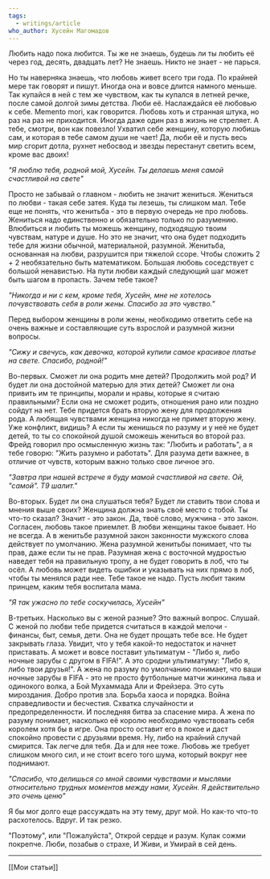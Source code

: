 ```yaml
---
tags:
  - writings/article
who_author: Хусейн Магомадов
---
```

Любить надо пока любится. Ты же не знаешь, будешь ли ты любить её через год, десять, двадцать лет? Не знаешь. Никто не знает - не парься. 

Но ты наверняка знаешь, что любовь живет всего три года. По крайней мере так говорят и пишут. Иногда она и вовсе длится намного меньше. Так купайся в ней с тем же чувством, как ты купался в летней речке, после самой долгой зимы детства. Люби её. Наслаждайся её любовью к себе. Memento mori, как говорится. Любовь хоть и странная штука, но раз на раз не приходится. Иногда даже один раз в жизнь не стреляет. А тебе, смотри, вон как повезло! Ухватил себе женщину, которую любишь сам, и которая в тебе самом души не чает! Да, люби её и пусть весь мир сгорит дотла, рухнет небосвод и звезды перестанут светить всем, кроме вас двоих! 

*"Я люблю тебя, родной мой, Хусейн. Ты делаешь меня самой счастливой на свете"*

Просто не забывай о главном - любить не значит жениться. Жениться по любви - такая себе затея. Куда ты лезешь, ты слишком мал. Тебе еще не понять, что женитьба - это в первую очередь не про любовь. Жениться надо единственно и обязательно только по разумению. Влюбиться и любить ты можешь женщину, подходящую твоим чувствам, натуре и душе. Но это не значит, что она будет подходить тебе для жизни обычной, материальной, разумной. Женитьба, основанная на любви, разрушится при тяжелой ссоре. Чтобы сложить 2 + 2 необязательно быть математиком. Большая любовь соседствует с большой ненавистью. На пути любви каждый следующий шаг может быть шагом в пропасть. Зачем тебе такое?

*"Никогда и ни с кем, кроме тебя, Хусейн, мне не хотелось почувствовать себя в роли жены. Спасибо за это чувство."*

Перед выбором женщины в роли жены, необходимо ответить себе на очень важные и составляющие суть взрослой и разумной жизни вопросы. 

*"Сижу и свечусь, как девочка, которой купили самое красивое платье на свете. Спасибо, родной!"*

Во-первых. Сможет ли она родить мне детей? Продолжить мой род? И будет ли она достойной матерью для этих детей? Сможет ли она привить им те принципы, морали и нравы, которые я считаю правильными? 
Если она не сможет родить, отношения рано или поздно сойдут на нет. Тебе придется брать вторую жену для продолжения рода. А любящая чувствами женщина никогда не примет вторую жену. Уже конфликт, видишь? А если ты женишься по разуму и у неё не будет детей, то ты со спокойной душой сможешь жениться во второй раз. Фрейд говорил про осмысленную жизнь так: "Любить и работать", а я тебе говорю: "Жить разумно и работать". Для разума дети важнее, в отличие от чувств, которым важно только свое личное эго. 

*"Завтра при нашей встрече я буду мамой счастливой на свете. Ой, "самой". Т9 шалит."*

Во-вторых. Будет ли она слушаться тебя? Будет ли ставить твои слова и мнения выше своих? Женщина должна знать своё место с тобой. Ты что-то сказал? Значит - это закон. Да, твоё слово, мужчина - это закон. Согласен, любовь такое приемлет. В любви женщины такое бывает. Но не всегда. А в женитьбе разумной закон законности мужского слова действует по умолчанию. Жена разумной женитьбы понимает, что ты прав, даже если ты не прав. Разумная жена с восточной мудростью наведет тебя на правильную тропу, а не будет говорить в лоб, что ты осёл. А любовь может видеть ошибки и указывать на них прямо в лоб, чтобы ты менялся ради нее. Тебе такое не надо. Пусть любит таким принцем, каким тебя воспитала мама. 

*"Я так ужасно по тебе соскучилась, Хусейн"*

В-третьих. Насколько вы с женой разные? Это важный вопрос. Слушай. 
С женой по любви тебе придется считаться в каждой мелочи - финансы, быт, семья, дети. Она не будет прощать тебе все. Не будет закрывать глаза. Увидит, что у тебя какой-то недостаток и начнет приставать. А может и вовсе поставит ультиматум - "Либо я, либо ночные зарубы с другом в FIFA!". А это сродни ультиматуму: "Либо я, либо твои друзья!". 
А жена по разуму по умолчанию понимает, что ваши ночные зарубы в FIFA - это не просто футбольные матчи жинкина льва и одинокого волка, а Бой Мухаммада Али и Фрейзера. Это суть мироздания. Добро против зла. Борьба хаоса и порядка. Война справедливости и бесчестия. Схватка случайности и предопределенности. И последняя битва за спасение мира.
А жена по разуму понимает, насколько её королю необходимо чувствовать себя королем хотя бы в игре. Она просто оставит его в покое и даст спокойно провести с друзьями время. 
Ну, либо на крайний случай смирится. Так легче для тебя. Да и для нее тоже. 
Любовь же требует слишком много сил, и не стоит всего того шума, который вокруг нее поднимают. 

*"Спасибо, что делишься со мной своими чувствами и мыслями относительно трудных моментов между нами, Хусейн. Я действительно это очень ценю"*

Я бы мог долго еще рассуждать на эту тему, друг мой. Но как-то что-то расхотелось. Вдруг. И так резко. 

"Поэтому", или "Пожалуйста",
Открой сердце и разум.
Кулак сожми покрепче.
Люби, позабыв о страхе,
И Живи, и Умирай в сей день. 



---
[[Мои статьи]]